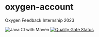 # oxygen-account
Oxygen Feedback Internship 2023

![Java CI with Maven](https://github.com/oxygenxml-incubator/oxygen-account/workflows/Java%20CI%20with%20Maven/badge.svg)
[![Quality Gate Status](https://sonarcloud.io/api/project_badges/measure?project=oxygen-account&metric=alert_status)](https://sonarcloud.io/summary/new_code?id=oxygen-account)


